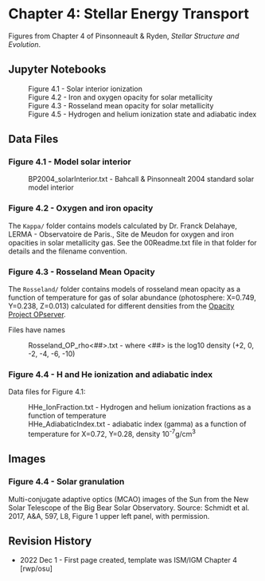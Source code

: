 # Chapter 4: Stellar Energy Transport

Figures from Chapter 4 of Pinsonneault & Ryden, *Stellar Structure and Evolution*.

## Jupyter Notebooks
<dl>
    <dd>Figure 4.1 - Solar interior ionization
    <dd>Figure 4.2 - Iron and oxygen opacity for solar metallicity
    <dd>Figure 4.3 - Rosseland mean opacity for solar metallicity
    <dd>Figure 4.5 - Hydrogen and helium ionization state and adiabatic index
</dl>

## Data Files

### Figure 4.1 - Model solar interior

<dl>
   <dd>BP2004_solarInterior.txt - Bahcall & Pinsonnealt 2004 standard solar model interior
</dl>

### Figure 4.2 - Oxygen and iron opacity

The `Kappa/` folder contains models calculated by Dr. Franck Delahaye, LERMA - Observatoire de Paris., Site de Meudon for oxygen and iron
opacities in solar metallicity gas.  See the 00Readme.txt file in that folder for details and the filename convention.

### Figure 4.3 - Rosseland Mean Opacity

The `Rosseland/` folder contains models of rosseland mean opacity as a function of temperature for gas of solar abundance (photosphere: X=0.749, Y=0.238, Z=0.013)
calculated for different densities from the [Opacity Project OPserver](opacities.osc.edu/rmos.shtml).

Files have names
<dl>
<dd>Rosseland_OP_rho<##>.txt - where <##> is the log10 density (+2, 0, -2, -4, -6, -10)
</dl>

### Figure 4.4 - H and He ionization and adiabatic index

Data files for Figure 4.1:
<dl>
   <dd>HHe_IonFraction.txt - Hydrogen and helium ionization fractions as a function of temperature
   <dd>HHe_AdiabaticIndex.txt - adiabatic index (gamma) as a function of temperature for X=0.72, Y=0.28, density 10<sup>-7</sup>g/cm<sup>3</sup>
</dl>

## Images

### Figure 4.4 - Solar granulation

Multi-conjugate adaptive optics (MCAO) images of the Sun from the New Solar Telescope of the Big Bear Solar Observatory. 
Source: Schmidt et al. 2017, A&A, 597, L8, Figure 1 upper left panel, with permission.

## Revision History

 * 2022 Dec 1 - First page created, template was ISM/IGM Chapter 4 [rwp/osu]
